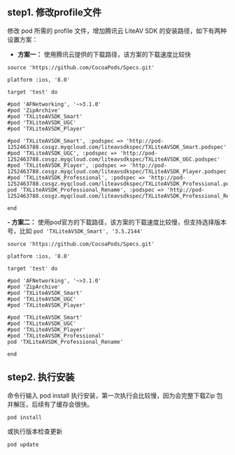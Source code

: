 ## step1. 修改profile文件

修改 pod 所需的 profile 文件，增加腾讯云 LiteAV SDK 的安装路径，如下有两种设置方案：

- **方案一：** 使用腾讯云提供的下载路径，该方案的下载速度比较快

```
source 'https://github.com/CocoaPods/Specs.git'

platform :ios, '8.0'

target 'test' do

#pod 'AFNetworking', '~>3.1.0'
#pod 'ZipArchive'
#pod 'TXLiteAVSDK_Smart'
#pod 'TXLiteAVSDK_UGC'
#pod 'TXLiteAVSDK_Player'

#pod 'TXLiteAVSDK_Smart', :podspec => 'http://pod-1252463788.cosgz.myqcloud.com/liteavsdkspec/TXLiteAVSDK_Smart.podspec'
#pod 'TXLiteAVSDK_UGC', :podspec => 'http://pod-1252463788.cosgz.myqcloud.com/liteavsdkspec/TXLiteAVSDK_UGC.podspec'
#pod 'TXLiteAVSDK_Player', :podspec => 'http://pod-1252463788.cosgz.myqcloud.com/liteavsdkspec/TXLiteAVSDK_Player.podspec'
#pod 'TXLiteAVSDK_Professional', :podspec => 'http://pod-1252463788.cosgz.myqcloud.com/liteavsdkspec/TXLiteAVSDK_Professional.podspec'
pod 'TXLiteAVSDK_Professional_Rename', :podspec => 'http://pod-1252463788.cosgz.myqcloud.com/liteavsdkspec/TXLiteAVSDK_Professional_Rename.podspec'

end

```

**- 方案二：** 使用pod官方的下载路径，该方案的下载速度比较慢，但支持选择版本号，比如 `pod 'TXLiteAVSDK_Smart', '3.5.2144'`
```
source 'https://github.com/CocoaPods/Specs.git'

platform :ios, '8.0'

target 'test' do

#pod 'AFNetworking', '~>3.1.0'
#pod 'ZipArchive'
#pod 'TXLiteAVSDK_Smart'
#pod 'TXLiteAVSDK_UGC'
#pod 'TXLiteAVSDK_Player'

#pod 'TXLiteAVSDK_Smart'
#pod 'TXLiteAVSDK_UGC'
#pod 'TXLiteAVSDK_Player'
#pod 'TXLiteAVSDK_Professional'
pod 'TXLiteAVSDK_Professional_Rename'

end
```

## step2. 执行安装
命令行输入 pod install 执行安装，第一次执行会比较慢，因为会完整下载Zip 包并解压，后续有了缓存会很快。

```
pod install
```

或执行版本检查更新
```
pod update
```